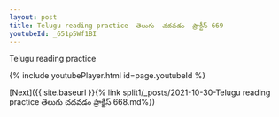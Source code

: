 ```yaml
---
layout: post
title: Telugu reading practice  తెలుగు  చదవడం  ప్రాక్టీస్ 669
youtubeId: _651p5Wf1BI
---
```

 
 
Telugu reading practice
 
 
 
 
 


{% include youtubePlayer.html id=page.youtubeId %}
 
[Next]({{ site.baseurl }}{% link  split1/_posts/2021-10-30-Telugu reading practice  తెలుగు  చదవడం  ప్రాక్టీస్ 668.md%})
 
